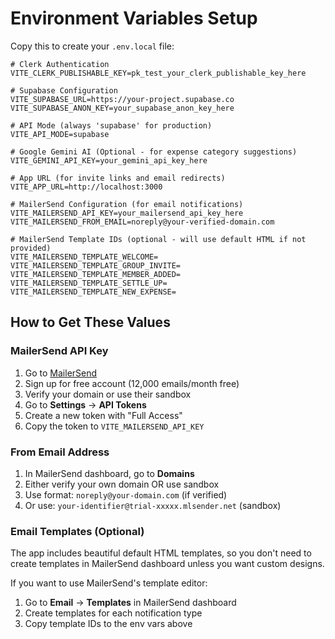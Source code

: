 # Environment Variables Setup

Copy this to create your `.env.local` file:

```env
# Clerk Authentication
VITE_CLERK_PUBLISHABLE_KEY=pk_test_your_clerk_publishable_key_here

# Supabase Configuration
VITE_SUPABASE_URL=https://your-project.supabase.co
VITE_SUPABASE_ANON_KEY=your_supabase_anon_key_here

# API Mode (always 'supabase' for production)
VITE_API_MODE=supabase

# Google Gemini AI (Optional - for expense category suggestions)
VITE_GEMINI_API_KEY=your_gemini_api_key_here

# App URL (for invite links and email redirects)
VITE_APP_URL=http://localhost:3000

# MailerSend Configuration (for email notifications)
VITE_MAILERSEND_API_KEY=your_mailersend_api_key_here
VITE_MAILERSEND_FROM_EMAIL=noreply@your-verified-domain.com

# MailerSend Template IDs (optional - will use default HTML if not provided)
VITE_MAILERSEND_TEMPLATE_WELCOME=
VITE_MAILERSEND_TEMPLATE_GROUP_INVITE=
VITE_MAILERSEND_TEMPLATE_MEMBER_ADDED=
VITE_MAILERSEND_TEMPLATE_SETTLE_UP=
VITE_MAILERSEND_TEMPLATE_NEW_EXPENSE=
```

## How to Get These Values

### MailerSend API Key
1. Go to [MailerSend](https://www.mailersend.com/)
2. Sign up for free account (12,000 emails/month free)
3. Verify your domain or use their sandbox
4. Go to **Settings** → **API Tokens**
5. Create a new token with "Full Access"
6. Copy the token to `VITE_MAILERSEND_API_KEY`

### From Email Address
1. In MailerSend dashboard, go to **Domains**
2. Either verify your own domain OR use sandbox
3. Use format: `noreply@your-domain.com` (if verified)
4. Or use: `your-identifier@trial-xxxxx.mlsender.net` (sandbox)

### Email Templates (Optional)
The app includes beautiful default HTML templates, so you don't need to create templates in MailerSend dashboard unless you want custom designs.

If you want to use MailerSend's template editor:
1. Go to **Email** → **Templates** in MailerSend dashboard
2. Create templates for each notification type
3. Copy template IDs to the env vars above

